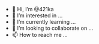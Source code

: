 - 👋 Hi, I’m @421ka
- 👀 I’m interested in ...
- 🌱 I’m currently learning ...
- 💞️ I’m looking to collaborate on ...
- 📫 How to reach me ...

<!---
Khanaday/Khanaday is a ✨ special ✨ repository because its `README.md` (this file) appears on your GitHub profile.
You can click the Preview link to take a look at your changes.
--->

